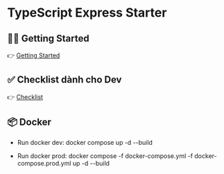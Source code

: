 # TypeScript Express Starter

## 🏃‍♂️ Getting Started

👉 [Getting Started](./docs/getting-started.md)

## ✅ Checklist dành cho Dev

👉 [Checklist](./docs/setup-checklist.md)

## 📦 Docker

- Run docker dev: docker compose up -d --build

- Run docker prod: docker compose -f docker-compose.yml -f docker-compose.prod.yml up -d --build
